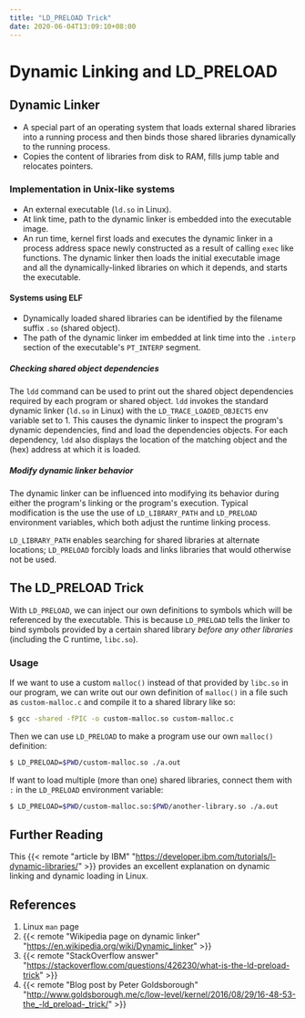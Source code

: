 ```yaml
---
title: "LD_PRELOAD Trick"
date: 2020-06-04T13:09:10+08:00
---
```


# Dynamic Linking and LD_PRELOAD

## Dynamic Linker

- A special part of an operating system that loads external shared libraries into a running process and then binds those shared libraries dynamically to the running process.
- Copies the content of libraries from disk to RAM, fills jump table and relocates pointers.

### Implementation in Unix-like systems

- An external executable (`ld.so` in Linux).
- At link time, path to the dynamic linker is embedded into the executable image.
- An run time, kernel first loads and executes the dynamic linker in a process address space newly constructed as a result of calling `exec` like functions. The dynamic linker then loads the initial executable image and all the dynamically-linked libraries on which it depends, and starts the executable.

#### Systems using ELF

- Dynamically loaded shared libraries can be identified by the filename suffix `.so` (shared object).
- The path of the dynamic linker im embedded at link time into the `.interp` section of the executable's `PT_INTERP` segment.

##### Checking shared object dependencies

The `ldd` command can be used to print out the shared object dependencies required by each program or shared object. `ldd` invokes the standard dynamic linker (`ld.so` in Linux) with the `LD_TRACE_LOADED_OBJECTS` env variable set to 1. This causes the dynamic linker to inspect the program's dynamic dependencies, find and load the dependencies objects. For each dependency, `ldd` also displays the location of the matching object and the (hex) address at which it is loaded.

##### Modify dynamic linker behavior

The dynamic linker can be influenced into modifying its behavior during either the program's linking or the program's execution. Typical modification is the use the use of `LD_LIBRARY_PATH` and `LD_PRELOAD` environment variables, which both adjust the runtime linking process.

`LD_LIBRARY_PATH` enables searching for shared libraries at alternate locations; `LD_PRELOAD` forcibly loads and links libraries that would otherwise not be used.


## The LD_PRELOAD Trick

With `LD_PRELOAD`, we can inject our own definitions to symbols which will be referenced by the executable. This is because `LD_PRELOAD` tells the linker to bind symbols provided by a certain shared library _before any other libraries_ (including the C runtime, `libc.so`).

### Usage

If we want to use a custom `malloc()` instead of that provided by `libc.so` in our program, we can write out our own definition of `malloc()` in a file such as `custom-malloc.c` and compile it to a shared library like so:

```bash
$ gcc -shared -fPIC -o custom-malloc.so custom-malloc.c
```

Then we can use `LD_PRELOAD` to make a program use our own `malloc()` definition:

```bash
$ LD_PRELOAD=$PWD/custom-malloc.so ./a.out
```

If want to load multiple (more than one) shared libraries, connect them with `:` in the `LD_PRELOAD` environment variable:

```bash
$ LD_PRELOAD=$PWD/custom-malloc.so:$PWD/another-library.so ./a.out
```


## Further Reading

This {{< remote "article by IBM" "https://developer.ibm.com/tutorials/l-dynamic-libraries/" >}} provides an excellent explanation on dynamic linking and dynamic loading in Linux.


## References

1. Linux `man` page
2. {{< remote "Wikipedia page on dynamic linker" "https://en.wikipedia.org/wiki/Dynamic_linker" >}}
3. {{< remote "StackOverflow answer" "https://stackoverflow.com/questions/426230/what-is-the-ld-preload-trick" >}}
4. {{< remote "Blog post by Peter Goldsborough" "http://www.goldsborough.me/c/low-level/kernel/2016/08/29/16-48-53-the_-ld_preload-_trick/" >}}
